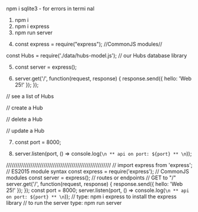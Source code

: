 

<!-- [ client ] send a request -- > [ Server (API) ]

[ server ] - send a response -- > [ Client ] -->

<!-- //in terminal inside folder// -->

npm i sqlite3 - for errors in termi nal


1. npm i
2. npm i express 
3. npm run server

<!-- //import express from 'express'; // ES2015 module syntax// -->
4. const express = require("express"); //CommonJS modules//

const Hubs = require('./data/hubs-model.js'); // our Hubs database library

5. const server = express();

<!-- //router or endpoints -->

<!-- // GET TO "/" -->
6. server.get('/', function(request, response) {
  response.send({ hello: 'Web 25!' });
});

// see a list of Hubs

// create a Hub

// delete a Hub

// update a Hub


7. const port = 8000;

8. server.listen(port, () => console.log(`\n ** api on port: ${port} ** \n`));


////////////////////////////////////////////////////////
// import express from 'express'; // ES2015 module syntax
const express = require('express'); // CommonJS modules
const server = express();
// routes or endpoints
// GET to "/"
server.get('/', function(request, response) {
  response.send({ hello: 'Web 25!' });
});
const port = 8000;
server.listen(port, () => console.log(`\n ** api on port: ${port} ** \n`));
// type: npm i express to install the express library
// to run the server type: npm run server

